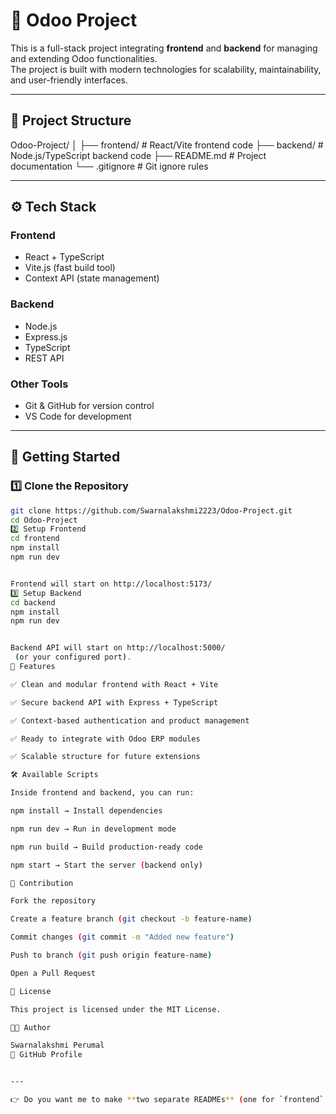 # 🚀 Odoo Project

This is a full-stack project integrating **frontend** and **backend** for managing and extending Odoo functionalities.  
The project is built with modern technologies for scalability, maintainability, and user-friendly interfaces.

---

## 📂 Project Structure
Odoo-Project/
│
├── frontend/ # React/Vite frontend code
├── backend/ # Node.js/TypeScript backend code
├── README.md # Project documentation
└── .gitignore # Git ignore rules

---

## ⚙️ Tech Stack

### **Frontend**
- React + TypeScript  
- Vite.js (fast build tool)  
- Context API (state management)  

### **Backend**
- Node.js  
- Express.js  
- TypeScript  
- REST API  

### **Other Tools**
- Git & GitHub for version control  
- VS Code for development  

---

## 🚀 Getting Started

### 1️⃣ Clone the Repository
```bash
git clone https://github.com/Swarnalakshmi2223/Odoo-Project.git
cd Odoo-Project
2️⃣ Setup Frontend
cd frontend
npm install
npm run dev


Frontend will start on http://localhost:5173/
3️⃣ Setup Backend
cd backend
npm install
npm run dev


Backend API will start on http://localhost:5000/
 (or your configured port).
📌 Features

✅ Clean and modular frontend with React + Vite

✅ Secure backend API with Express + TypeScript

✅ Context-based authentication and product management

✅ Ready to integrate with Odoo ERP modules

✅ Scalable structure for future extensions

🛠️ Available Scripts

Inside frontend and backend, you can run:

npm install → Install dependencies

npm run dev → Run in development mode

npm run build → Build production-ready code

npm start → Start the server (backend only)

🤝 Contribution

Fork the repository

Create a feature branch (git checkout -b feature-name)

Commit changes (git commit -m "Added new feature")

Push to branch (git push origin feature-name)

Open a Pull Request

📜 License

This project is licensed under the MIT License.

👩‍💻 Author

Swarnalakshmi Perumal
🔗 GitHub Profile


---

👉 Do you want me to make **two separate READMEs** (one for `frontend`, one for `backend`) or keep just this **main README** for the whole project?

